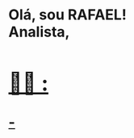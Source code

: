 <h1>Olá, sou RAFAEL! <br/> <!-- Este é um comentário em HTML <a href="https://github.com/joshmadakor1">-->Analista</a>, <a href="https://www.linkedin.com/in/meulink/">
<h2>👨‍💻 :</h2>
 <!--Este é um comentário em HTML 
- <b>Python</b> -->
- <b></b>
 
 <!--<h2>📺 Popular YouTube Videos</h2>


 Este é um comentário em HTML [How to get into Cybersecurity Starting From Zero](https://)
- #[A Day in the Life of a Cybersecurity Anayst](https://)
- #[How to Create a KeyLogger (C#)](https://www.youtube.com/)
- #[Ransomware Demonstration (C#)](https://www.youtube.com)
- #[Is WGU Legit?](https://www.youtube.com

<h2> 🤳 Connect with me:</h2>
-->
<!-- Este é um comentário em HTML 

[<img align="left" alt=" | YouTube" width="22px" src="https://cdn.jsdelivr.net/npm/simple-icons@v3/icons/youtube.svg" />][youtube]
[<img align="left" alt=" | Twitter" width="22px" src="https://cdn.jsdelivr.net/npm/simple-icons@v3/icons/twitter.svg" />][twitter]
[<img align="left" alt=" | LinkedIn" width="22px" src="https://cdn.jsdelivr.net/npm/simple-icons@v3/icons/linkedin.svg" />][linkedin]
[<img align="left" alt=" | Instagram" width="22px" src="https://cdn.jsdelivr.net/npm/simple-icons@v3/icons/instagram.svg" />][instagram]-->

<!-- Este é um comentário em HTML 
[twitter]: 
[youtube]: 
[instagram]: -->

[linkedin]: https://www.linkedin.com/in/rafael-araujo-795845380/?trk=opento_sprofile_topcard
<!--
**joshmadakor1/joshmadakor1** is a ✨ _special_ ✨ repository because its `README.md` (this file) appears on your GitHub profile.

Here are some ideas to get you started:

- 🔭 I’m currently working on ...
- 🌱 I’m currently learning ...
- 👯 I’m looking to collaborate on ...
- 🤔 I’m looking for help with ...
- 💬 Ask me about ...
- 📫 How to reach me: ...
- 😄 Pronouns: ...
- ⚡ Fun fact: ...
-->
